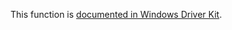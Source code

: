 This function is [documented in Windows Driver Kit](https://learn.microsoft.com/en-us/windows-hardware/drivers/ddi/ntddk/nf-ntddk-rtlqueryregistryvaluewithfallback).
